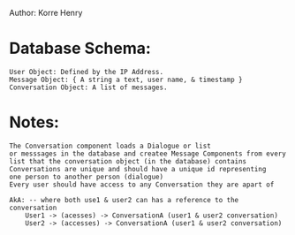 Author: Korre Henry

# Database Schema:
    User Object: Defined by the IP Address.
    Message Object: { A string a text, user name, & timestamp }
    Conversation Object: A list of messages.

# Notes:
    The Conversation component loads a Dialogue or list 
    or messsages in the database and createe Message Components from every
    list that the conversation object (in the database) contains
    Conversations are unique and should have a unique id representing
    one person to another person (dialogue)
    Every user should have access to any Conversation they are apart of

    AkA: -- where both use1 & user2 can has a reference to the conversation
        User1 -> (acesses) -> ConversationA (user1 & user2 conversation)
        User2 -> (accesses) -> ConversationA (user1 & user2 conversation)
